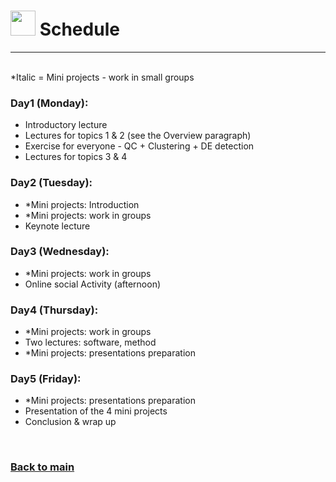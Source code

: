 

# <img border="0" src="https://www.svgrepo.com/show/158264/schedule.svg" width="40" height="40"> Schedule

***

<br/>
*Italic = Mini projects - work in small groups

### Day1 (Monday):
- Introductory lecture
- Lectures for topics 1 & 2 (see the Overview paragraph)
- Exercise for everyone - QC + Clustering + DE detection
- Lectures for topics 3 & 4


### Day2 (Tuesday):
- *Mini projects: Introduction
- *Mini projects: work in groups
- Keynote lecture


### Day3 (Wednesday):
- *Mini projects: work in groups
- Online social Activity (afternoon)

### Day4 (Thursday):
- *Mini projects: work in groups
- Two lectures: software, method
- *Mini projects: presentations preparation


### Day5 (Friday):
- *Mini projects: presentations preparation
- Presentation of the 4 mini projects
- Conclusion & wrap up



<br/>

### [Back to main](README.md)
